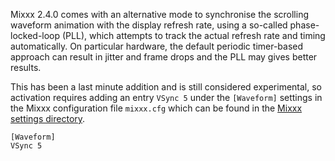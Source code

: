 Mixxx 2.4.0 comes with an alternative mode to synchronise the scrolling waveform animation with the display refresh rate, using a so-called phase-locked-loop (PLL), which attempts to track the actual refresh rate and timing automatically. On particular hardware, the default periodic timer-based approach can result in jitter and frame drops and the PLL may gives better results.

This has been a last minute addition and is still considered experimental, so activation requires adding an entry `VSync 5` under the `[Waveform]` settings in the Mixxx configuration file `mixxx.cfg` which can be found in the [Mixxx settings directory](https://manual.mixxx.org/2.4/en/chapters/appendix/settings_directory).

```
[Waveform]
VSync 5
```
